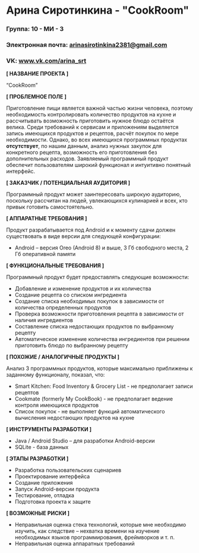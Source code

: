 # Арина Сиротинкина - "CookRoom"

### Группа: 10 - МИ - 3
### Электронная почта: arinasirotinkina2381@gmail.com
### VK: www.vk.com/arina_srt


**[ НАЗВАНИЕ ПРОЕКТА ]**

“CookRoom”

**[ ПРОБЛЕМНОЕ ПОЛЕ ]**

Приготовление пищи является важной частью жизни человека, поэтому необходимость контролировать количество продуктов на кухне и рассчитывать возможность приготовить нужное блюдо остаётся велика. Среди требований к сервисам и приложениям выделяется запись имеющихся продуктов и рецептов, расчёт покупок по мере необходимости. Однако, во всех имеющихся программных продуктах **отсутствует**, по нашим данным, анализ нужных закупок для конкретного рецепта, возможность его приготовления без дополнительных расходов. Заявляемый программный продукт обеспечит пользователям широкий функционал и интуитивно понятный интерфейс.


**[ ЗАКАЗЧИК / ПОТЕНЦИАЛЬНАЯ АУДИТОРИЯ ]**

Программный продукт может заинтересовать широкую аудиторию, поскольку рассчитан на людей, увлекающихся кулинарией и всех, кто привык готовить самостоятельно.

**[ АППАРАТНЫЕ ТРЕБОВАНИЯ ]** 

Продукт разрабатывается под Android и к моменту сдачи должен существовать в виде версии для следующей конфигурации:

* Android – версия Oreo (Android 8) и выше, 3 Гб свободного места, 2 Гб оперативной памяти

**[ ФУНКЦИОНАЛЬНЫЕ ТРЕБОВАНИЯ ]**

Программный продукт будет предоставлять следующие возможности:
* Добавление и изменение продуктов и их количества
* Создание рецепта со списком ингредиента
* Создание списка необходимых покупок в зависимости от количества определенных продуктов
* Проверка возможности приготовления рецепта в зависимости от наличия ингредиентов
* Составление списка недостающих продуктов по выбранному рецепту
* Автоматическое изменение количества ингредиентов при решении приготовить блюдо по выбранному рецепту

**[ ПОХОЖИЕ / АНАЛОГИЧНЫЕ ПРОДУКТЫ ]**

Анализ 3 программных продуктов, которые максимально приближены к заданному функционалу, показал, что:

* Smart Kitchen: Food Inventory & Grocery List - не предполагает записи рецептов
*	Cookmate (formerly My CookBook) - не предполагает ведение контроля имеющихся продуктов
* Список покупок - не выполняет функций автоматического вычисления недостающих продуктов на кухне

**[ ИНСТРУМЕНТЫ РАЗРАБОТКИ ]**

*	Java / Android Studio – для разработки Android-версии
*	SQLite - база данных

**[ ЭТАПЫ РАЗРАБОТКИ ]**

*	Разработка пользовательских сценариев
*	Проектирование интерфейса
* Создание приложения
*	Запуск Android-версии продукта
*	Тестирование, отладка
*	Подготовка проекта к защите

**[ ВОЗМОЖНЫЕ РИСКИ ]**

*	Неправильная оценка стека технологий, которые мне необходимо изучить, как следствие – нехватка времени на изучение необходимых языков программирования, фреймворков и т. п.
* Неправильная оценка аппаратных требований
